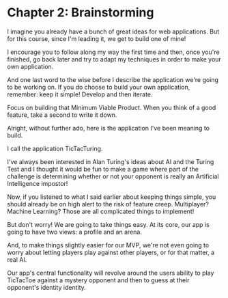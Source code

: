 # Chapter 2: Brainstorming

I imagine you already have a bunch of great ideas for web applications. But for this course, since I'm leading it, we get to build one of mine!

I encourage you to follow along my way the first time and then, once you're finished, go back later and try to adapt my techniques in order to make your own application.

And one last word to the wise before I describe the application we're going to be working on. If you do choose to build your own application, remember: keep it simple! Develop and then iterate.

Focus on building that Minimum Viable Product. When you think of a good feature, take a second to write it down.

Alright, without further ado, here is the application I've been meaning to build.

I call the application TicTacTuring.

I've always been interested in Alan Turing's ideas about AI and the Turing Test and I thought it would be fun to make a game where part of the challenge is determining whether or not your opponent is really an Artificial Intelligence impostor!

Now, if you listened to what I said earlier about keeping things simple, you should already be on high alert to the risk of feature creep. Multiplayer? Machine Learning? Those are all complicated things to implement!

 But don't worry! We are going to take things easy. At its core, our app is  going to have two views: a profile and an arena.

 And, to make things slightly easier for our MVP, we're not even going to worry about letting players play against other players, or for that matter, a real AI.

Our app's central functionality will revolve around the users ability to play TicTacToe against a mystery opponent and then to guess at their opponent's identity identity. 
